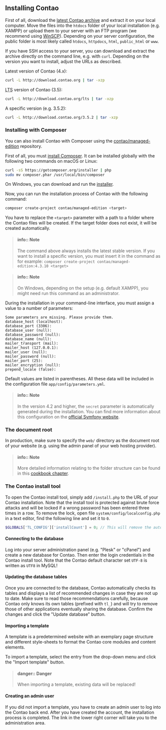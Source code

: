 ## Installing Contao

First of all, download the [latest Contao archive][1] and extract it on your
local computer. Move the files into the `htdocs` folder of your local
installation (e.g. XAMPP) or upload them to your server with an FTP program (we
recommend using [WinSCP][2]). Depending on your server configuration, the public
folder is most likely called `htdocs`, `httpdocs`, `html`, `public_html` or `www`.

If you have SSH access to your server, you can download and extract the 
archive directly on the command line, e.g. with `curl`. Depending on the
version you want to install, adjust the URLs as described.

Latest version of Contao (4.x):
```bash
curl -L http://download.contao.org | tar -xzp
```

<abbr title="Long Term Support">LTS</abbr> version of Contao (3.5):
```bash
curl -L http://download.contao.org/lts | tar -xzp
```

A specific version (e.g. 3.5.2):
```bash
curl -L http://download.contao.org/3.5.2 | tar -xzp
```


### Installing with Composer

You can also install Contao with Composer using the [contao/managed-edition][3]
repository.

First of all, you must [install Composer][4]. It can be installed globally with
the following two commands on macOS or Linux:

```bash
curl -sS https://getcomposer.org/installer | php
sudo mv composer.phar /usr/local/bin/composer
```

On Windows, you can download and run the [installer][5].

Now, you can run the installation process of Contao with the following command:

```bash
composer create-project contao/managed-edition <target>
```

You have to replace the `<target>` parameter with a path to a folder where the
Contao files will be created. If the target folder does not exist, it will be
created automatically.

> #### info:: Note
> The command above always installs the latest stable version. If you
> want to install a specific version, you must insert it in the command as for
> example: `composer create-project contao/managed-edition:4.3.10 <target>`

<!-- Quote break -->

> #### info:: Note
> On Windows, depending on the setup (e.g. default XAMPP), you might need run
> this command as an administrator.

During the installation in your command-line interface, you must assign a value
to a number of parameters:

```
Some parameters are missing. Please provide them.
database_host (localhost):
database_port (3306):
database_user (null):
database_password (null):
database_name (null):
mailer_transport (mail):
mailer_host (127.0.0.1):
mailer_user (null):
mailer_password (null):
mailer_port (25):
mailer_encryption (null):
prepend_locale (false):
```

Default values are listed in parentheses. All these data will be included in the
configuration file `app/config/parameters.yml`.

> #### info:: Note
> In the version 4.2 and higher, the `secret` parameter is
> automatically generated during the installation. You can find more information
> about this configuration on the [official Symfony website][6].


### The document root

In production, make sure to specify the `web/` directory as the document root
of your website (e.g. using the admin panel of your web hosting provider).

> #### info:: Note
> More detailed information relating to the folder structure can be found in
> this [cookbook chapter][7].


### The Contao install tool

To open the Contao install tool, simply add `/install.php` to the URL of
your Contao installation. Note that the install tool is protected against brute
force attacks and will be locked if a wrong password has been entered three
times in a row. To remove the lock, open file `system/config/localconfig.php` in
a text editor, find the following line and set it to `0`.

```php
$GLOBALS['TL_CONFIG']['installCount'] = 0; // This will remove the automatic lock
```


#### Connecting to the database

Log into your server administration panel (e.g. "Plesk" or "cPanel") and create
a new database for Contao. Then enter the login credentials in the Contao
install tool. Note that the Contao default character set `UTF-8` is written as
`UTF8` in MySQL!


#### Updating the database tables

Once you are connected to the database, Contao automatically checks its tables
and displays a list of recommended changes in case they are not up to date. Make
sure to read those recommendations carefully, because Contao only knows its own
tables (prefixed with `tl_`) and will try to remove those of other applications
eventually sharing the database. Confirm the changes and click the "Update
database" button.


#### Importing a template

A template is a predetermined website with an exemplary page structure and different
style-sheets to format the Contao core modules and content elements.

To import a template, select the entry from the drop-down menu and click the "Import
template" button.

> #### danger:: Danger
> When importing a template, existing data will be replaced!


#### Creating an admin user

If you did not import a template, you have to create an admin user to log into
the Contao back end. After you have created the account, the installation
process is completed. The link in the lower right corner will take you to the
administration area.


[1]: https://contao.org/en/download.html
[2]: http://www.winscp.net/
[3]: https://github.com/contao/managed-edition
[4]: https://getcomposer.org/download/
[5]: https://getcomposer.org/doc/00-intro.md#using-the-installer
[6]: http://symfony.com/doc/current/reference/configuration/framework.html#secret
[7]: https://docs.contao.org/books/cookbook/en/folder-structure.html
